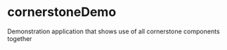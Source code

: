 cornerstoneDemo
===============

Demonstration application that shows use of all cornerstone components together
